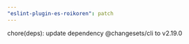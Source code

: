 ```yaml
---
"eslint-plugin-es-roikoren": patch
---
```


chore(deps): update dependency @changesets/cli to v2.19.0
